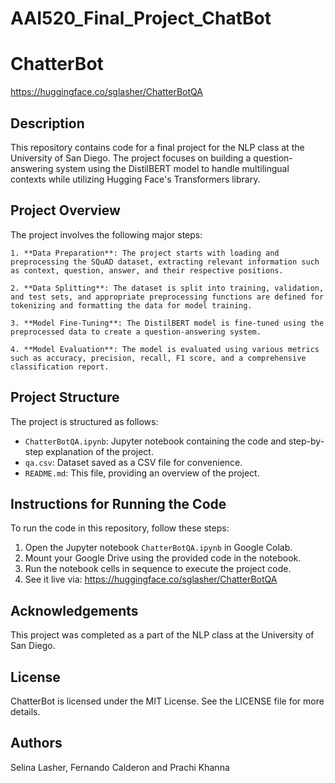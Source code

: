 # AAI520_Final_Project_ChatBot

# ChatterBot
https://huggingface.co/sglasher/ChatterBotQA

## Description
This repository contains code for a final project for the NLP class at the University of San Diego. The project focuses on building a question-answering system using the DistilBERT model to handle multilingual contexts while utilizing Hugging Face's Transformers library.

## Project Overview

The project involves the following major steps:

    1. **Data Preparation**: The project starts with loading and preprocessing the SQuAD dataset, extracting relevant information such as context, question, answer, and their respective positions.

    2. **Data Splitting**: The dataset is split into training, validation, and test sets, and appropriate preprocessing functions are defined for tokenizing and formatting the data for model training.

    3. **Model Fine-Tuning**: The DistilBERT model is fine-tuned using the preprocessed data to create a question-answering system.

    4. **Model Evaluation**: The model is evaluated using various metrics such as accuracy, precision, recall, F1 score, and a comprehensive classification report.

## Project Structure

The project is structured as follows:

- `ChatterBotQA.ipynb`: Jupyter notebook containing the code and step-by-step explanation of the project.
- `qa.csv`: Dataset saved as a CSV file for convenience.
- `README.md`: This file, providing an overview of the project.

## Instructions for Running the Code

To run the code in this repository, follow these steps:

1. Open the Jupyter notebook `ChatterBotQA.ipynb` in Google Colab.
2. Mount your Google Drive using the provided code in the notebook.
3. Run the notebook cells in sequence to execute the project code.
4. See it live via: https://huggingface.co/sglasher/ChatterBotQA

## Acknowledgements
This project was completed as a part of the NLP class at the University of San Diego.

## License
ChatterBot is licensed under the MIT License. See the LICENSE file for more details.

## Authors
Selina Lasher, Fernando Calderon and Prachi Khanna

